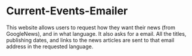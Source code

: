 # Current-Events-Emailer
This website allows users to request how they want their news (from GoogleNews), and in what language. It also asks for a email. All the titles, publishing dates, and links to the news articles are sent to that email address in the requested language.
